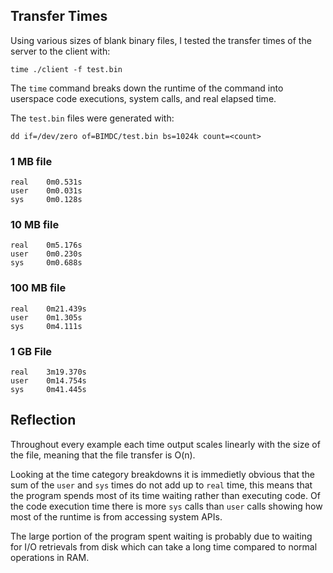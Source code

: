 ## Transfer Times
Using various sizes of blank binary files, I tested the transfer times of the server to the client with:
```
time ./client -f test.bin
```
The `time` command breaks down the runtime of the command into userspace code executions, system calls, and real elapsed time.

The `test.bin` files were generated with:
```
dd if=/dev/zero of=BIMDC/test.bin bs=1024k count=<count>
```
### 1 MB file
```
real    0m0.531s
user    0m0.031s
sys     0m0.128s
```
### 10 MB file
```
real    0m5.176s
user    0m0.230s
sys     0m0.688s
```
### 100 MB file
```
real    0m21.439s
user    0m1.305s
sys     0m4.111s
```
### 1 GB File
```
real    3m19.370s
user    0m14.754s
sys     0m41.445s
```

## Reflection
Throughout every example each time output scales linearly with the size of the file, meaning that the file transfer is O(n).

Looking at the time category breakdowns it is immedietly obvious that the sum of the `user` and `sys` times do not add up to `real` time, this means that the program spends most of its time waiting rather than executing code. Of the code execution time there is more `sys` calls than `user` calls showing how most of the runtime is from accessing system APIs.

The large portion of the program spent waiting is probably due to waiting for I/O retrievals from disk which can take a long time compared to normal operations in RAM.